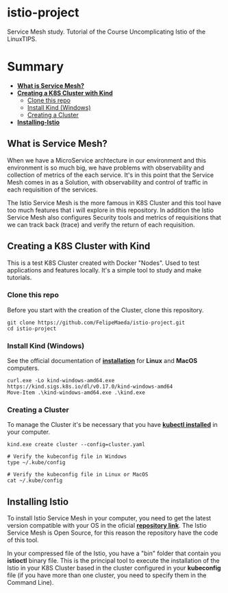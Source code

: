 # istio-project

Service Mesh study. Tutorial of the Course Uncomplicating Istio of the LinuxTIPS.

# Summary

* **[What is Service Mesh?](#what-is-service-mesh)**<br>
* **[Creating a K8S Cluster with Kind](#creating-a-k8s-cluster-with-kind)**<br>
   * [Clone this repo](#clone-this-repo)<br>
   * [Install Kind (Windows)](#install-kind-windows)<br>
   * [Creating a Cluster](#creating-a-cluster)<br>
* **[Installing-Istio](#installing-istio)**<br>

## What is Service Mesh?

When we have a MicroService archtecture in our environment and this environment is so much big, we have problems with observability and collection of metrics of the each service. It's in this point that the Service Mesh comes in as a Solution, with observability and control of traffic in each requisition of the services.

The Istio Service Mesh is the more famous in K8S Cluster and this tool have too much features that i will explore in this repository. In addition the Istio Service Mesh also configures Security tools and metrics of requisitions that we can track back (trace) and verify the return of each requisition.

## Creating a K8S Cluster with **Kind**

This is a test K8S Cluster created with Docker "Nodes". Used to test applications and features locally. It's a simple tool to study and make tutorials.

### Clone this repo

Before you start with the creation of the Cluster, clone this repository.

```
git clone https://github.com/FelipeMaeda/istio-project.git
cd istio-project
```

### Install Kind (Windows)

See the official documentation of [**installation**](https://kind.sigs.k8s.io/docs/user/quick-start/#installation) for **Linux** and **MacOS** computers. 

```
curl.exe -Lo kind-windows-amd64.exe https://kind.sigs.k8s.io/dl/v0.17.0/kind-windows-amd64
Move-Item .\kind-windows-amd64.exe .\kind.exe
```

### Creating a Cluster

To manage the Cluster it's be necessary that you have [**kubectl installed**](https://kubernetes.io/docs/tasks/tools/#kubectl) in your computer.

```
kind.exe create cluster --config=cluster.yaml

# Verify the kubeconfig file in Windows
type ~/.kube/config

# Verify the kubeconfig file in Linux or MacOS
cat ~/.kube/config
```

## Installing Istio

To install Istio Service Mesh in your computer, you need to get the latest version compatible with your OS in the oficial [**repository link**](https://github.com/istio/istio/releases). The Istio Service Mesh is Open Source, for this reason the repository have the code of this tool.

In your compressed file of the Istio, you have a "bin" folder that contain you **istioctl** binary file. This is the principal tool to execute the installation of the Istio in your K8S Cluster based in the cluster configured in your **kubeconfig** file (if you have more than one cluster, you need to specify them in the Command Line).

```

```